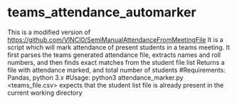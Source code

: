 # teams_attendance_automarker

This is a modified version of https://github.com/VINCI0/SemiManualAttendanceFromMeetingFile
It is a script which will mark attendance of present students in a teams meeting.
It first parses the teams generated attendance file, extracts names and roll numbers, and then finds exact matches from the 
student file list
Returns a file with attendance marked, and total number of students
#Requirements:
Pandas, python 3.x
#Usage:
python3 attendance_marker.py <teams_file.csv>
expects that the student list file is already present in the current working directory
